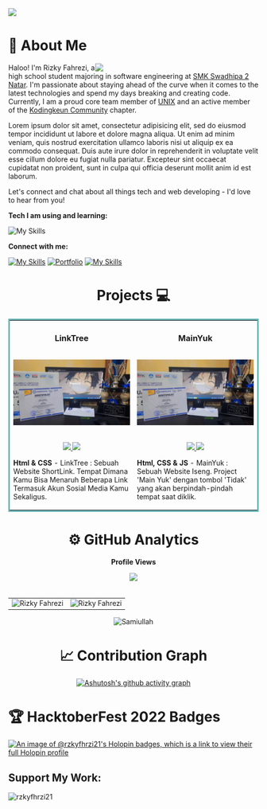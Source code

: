 <img src="https://camo.githubusercontent.com/d348976f3419cd09cf731439742c1b889e3f3cd8e04b2e72e7a219d85b049c37/68747470733a2f2f636c6f75642d6c66697532373079302d6861636b2d636c75622d626f742e76657263656c2e6170702f30666f6f7465722e706e67" >

# 🚀 About Me

<img align="right" src="https://i.imgur.com/840b0PX.gif" width="329">
<p align="left">Haloo! I'm Rizky Fahrezi, a high school student majoring in software engineering at <a href="#">SMK Swadhipa 2 Natar</a>. I'm passionate about staying ahead of the curve when it comes to the latest technologies and spend my days breaking and creating code. Currently, I am a proud core team member of <a href="#">UNIX</a> and an active member of the <a href="#">Kodingkeun Community</a></a> chapter.

Lorem ipsum dolor sit amet, consectetur adipisicing elit, sed do eiusmod
tempor incididunt ut labore et dolore magna aliqua. Ut enim ad minim veniam,
quis nostrud exercitation ullamco laboris nisi ut aliquip ex ea commodo
consequat. Duis aute irure dolor in reprehenderit in voluptate velit esse
cillum dolore eu fugiat nulla pariatur. Excepteur sint occaecat cupidatat non
proident, sunt in culpa qui officia deserunt mollit anim id est laborum.

Let's connect and chat about all things tech and web developing - I'd love to hear from you!</br>

</p>

**Tech I am using and learning:**

![My Skills](https://skillicons.dev/icons?i=php,html,css,js,mysql,git,github,wordpress,bootstrap,replit,vscode,&theme=dark&perline=9)

**Connect with me:**

[![My Skills](https://skillicons.dev/icons?i=instagram)](https://instagram.com/rzkyfhrzi21/)
<a href="https://rzkyfhrzi21.gihub.io"><img href="https://rzkyfhrzi21.gihub.io" src="https://i.imgur.com/JXfZmZy.png" alt="Portfolio" width="50"></a>
[![My Skills](https://skillicons.dev/icons?i=replit)](https://replit.com/@rzkyfhrzi21/)

<div align="center">

<!-- <details>
<summary><b>-_-</b></summary>

![rickroll](https://www.icegif.com/wp-content/uploads/rickroll-icegif-4.gif)

</details> -->

<h1>Projects 💻</h1>
<table bordercolor="#66b2b2">
  <!-- SETIAP TR BISA DIISI DENGAN DUA PROJECT KALIAN -->
  <tr>
    <td width="50%" valign="top">
      <h3 align="center">LinkTree</h3>
        <br />
        <a target="_blank" href="linktree.rzkyfhrzi21.repl.co/">
            <img src="img/itc-dj-3.jpg" width="100%" alt="LinkTree"/>
        </a>
        <br />
        <p align="center">
          <br>
          <a href="https://github.com/rzkyfhrzi21/app-linktree" target="_blank">
            <img src="https://img.shields.io/static/v1?label=|&message=REPO&color=f&style=plastic&logo=github&logo-color=white"/>
          </a>  
          <a href="https://linktree.rzkyfhrzi21.repl.co/" target="_blank">
            <img src="https://img.shields.io/static/v1?label=|&message=WEBSITE&color=cdf998&style=plastic&logo=javascript&logo-color=white"/>
          </a>
      </p>
        <p><strong>Html & CSS</strong> - LinkTree :  Sebuah Website ShortLink. Tempat Dimana Kamu Bisa Menaruh Beberapa Link Termasuk Akun Sosial Media Kamu Sekaligus.</p>
    </td>
    <td width="50%" valign="top">
      <h3 align="center">MainYuk</h3>
        <br />
        <a target="_blank" href="main-yuk.rzkyfhrzi21.repl.co">
            <img src="img/itc-dj-3.jpg" width="100%" alt="Main Yuk"/>
        </a>
        <br />
        <p align="center">
          <br>
          <a href="https://github.com/rzkyfhrzi21/main-yuk" target="_blank">
            <img src="https://img.shields.io/static/v1?label=|&message=REPO&color=f&style=plastic&logo=github&logo-color=white"/>
          </a>  
          <a href="https://main-yuk.rzkyfhrzi21.repl.co" target="_blank">
            <img src="https://img.shields.io/static/v1?label=|&message=WEBSITE&color=cdf998&style=plastic&logo=javascript&logo-color=white"/>
          </a>
      </p>
        <p><strong>Html, CSS & JS</strong> - MainYuk :  Sebuah Website Iseng. Project 'Main Yuk' dengan tombol 'Tidak' yang akan berpindah-pindah tempat saat diklik.</p>
    </td>
  </tr>  
</table>

# ⚙️ GitHub Analytics

  <table>
  <tr>
  <p><b>Profile Views</b></p>
  <img src="https://profile-counter.glitch.me/rzkyfhrzi21/count.svg"></br></br>

  <td><img src="https://github-readme-stats.vercel.app/api?username=rzkyfhrzi21&include_all_commits=true&count_private=true&show_icons=true&line_height=20&title_color=7A7ADB&icon_color=2234AE&text_color=D3D3D3&bg_color=0,000000,130F40" alt="Rizky Fahrezi" />
    
  <td><img src="https://github-readme-stats.vercel.app/api/top-langs?username=rzkyfhrzi21&show_icons=true&locale=en&layout=compact&title_color=7A7ADB&icon_color=2234AE&text_color=D3D3D3&bg_color=0,000000,130F40" alt="Rizky Fahrezi" /></td>
  </tr>
  </table>

  <p><img align="center" src="https://github-readme-streak-stats.herokuapp.com/?user=rzkyfhrzi21&theme=dark" alt="Samiullah" /></p>

# 📈 Contribution Graph

[![Ashutosh's github activity graph](https://github-readme-activity-graph.vercel.app/graph?username=rzkyfhrzi21&bg_color=242424&color=ffffff&line=57a0ff&point=ff6161&area=true&hide_border=true)](https://github.com/ashutosh00710/github-readme-activity-graph)

</div>

# 🏆 HacktoberFest 2022 Badges

[![An image of @rzkyfhrzi21's Holopin badges, which is a link to view their full Holopin profile](https://holopin.me/rzkyhxr21)](https://holopin.io/@rzkyhxr21)

<h2 align="left">Support My Work:</h2>
<p><a href="https://saweria.co/rzkyfhrzi21" target="_blank"><img align="left" src="https://pustakabukubekas.files.wordpress.com/2021/09/sawer.png" height="50" width="210" alt="rzkyfhrzi21" /></a></p><br><br>
